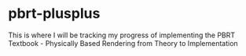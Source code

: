 # pbrt-plusplus
This is where I will be tracking my progress of implementing the PBRT Textbook - Physically Based Rendering from Theory to Implementation
